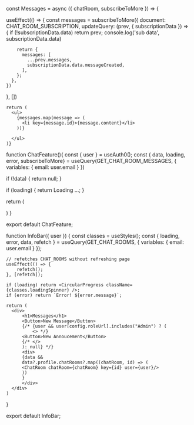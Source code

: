 const Messages = async ({ chatRoom, subscribeToMore }) => {

  useEffect(() => {
     const messages = subscribeToMore({
      document: CHAT_ROOM_SUBSCRIPTION,
      updateQuery: (prev, { subscriptionData }) => {
        if (!subscriptionData.data) return prev;
        console.log('sub data', subscriptionData.data)
        
        return {
          messages: [
            ...prev.messages,
            subscriptionData.data.messageCreated,
          ],
        };
      },
    })
  }, [])
  
  

    return (
      <ul>
        {messages.map(message => (
          <li key={message.id}>{message.content}</li>
        ))}
        
      </ul>
    )}





function ChatFeature(){
  const { user } = useAuth0();
  const { data, loading, error, subscribeToMore} = useQuery(GET_CHAT_ROOM_MESSAGES, { variables: { email: user.email } })
 
  if (!data) {
    return null;
  }

  if (loading) {
    return <span>Loading ...</span>;
  }
  
 
  return (
    <div>
      <InfoBar user={user} />
      <Messages
          messages={data.chats}
          subscribeToMore={subscribeToMore}
        />
      <TextContainer />
    </div>
  )
}

export default ChatFeature;





function InfoBar({ user }) {
    const classes = useStyles();
    const { loading, error, data, refetch } = useQuery(GET_CHAT_ROOMS, { variables: { email: user.email } });

    // refetches CHAT_ROOMS without refreshing page
    useEffect(() => {
        refetch();
    }, [refetch]);

    if (loading) return <CircularProgress className={classes.loadingSpinner} />;
    if (error) return `Error! ${error.message}`;
  
    return (
      <div>
          <h1>Messages</h1>
          <Button>New Message</Button>
          {/* {user && user[config.roleUrl].includes("Admin") ? (
              <> */}
          <Button>New Annoucement</Button>
          {/* </>
          ): null} */}
          <div>
          {data &&
          data?.profile.chatRooms?.map((chatRoom, id) => (
          <ChatRoom chatRoom={chatRoom} key={id} user={user}/>
          ))
          }
          </div>
      </div>
    )
}

export default InfoBar;